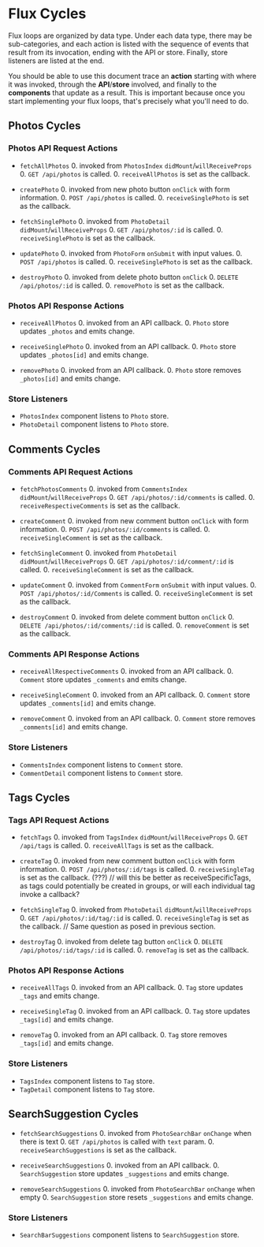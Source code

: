 # Flux Cycles

Flux loops are organized by data type. Under each data type, there may
be sub-categories, and each action is listed with the sequence of events
that result from its invocation, ending with the API or store. Finally,
store listeners are listed at the end.

You should be able to use this document trace an **action** starting
with where it was invoked, through the **API**/**store** involved, and
finally to the **components** that update as a result. This is important
because once you start implementing your flux loops, that's precisely
what you'll need to do.


## Photos Cycles

### Photos API Request Actions

* `fetchAllPhotos`
  0. invoked from `PhotosIndex` `didMount`/`willReceiveProps`
  0. `GET /api/photos` is called.
  0. `receiveAllPhotos` is set as the callback.

* `createPhoto`
  0. invoked from new photo button `onClick` with form information.
  0. `POST /api/photos` is called.
  0. `receiveSinglePhoto` is set as the callback.

* `fetchSinglePhoto`
  0. invoked from `PhotoDetail` `didMount`/`willReceiveProps`
  0. `GET /api/photos/:id` is called.
  0. `receiveSinglePhoto` is set as the callback.

* `updatePhoto`
  0. invoked from `PhotoForm` `onSubmit` with input values.
  0. `POST /api/photos` is called.
  0. `receiveSinglePhoto` is set as the callback.

* `destroyPhoto`
  0. invoked from delete photo button `onClick`
  0. `DELETE /api/photos/:id` is called.
  0. `removePhoto` is set as the callback.

### Photos API Response Actions

* `receiveAllPhotos`
  0. invoked from an API callback.
  0. `Photo` store updates `_photos` and emits change.

* `receiveSinglePhoto`
  0. invoked from an API callback.
  0. `Photo` store updates `_photos[id]` and emits change.

* `removePhoto`
  0. invoked from an API callback.
  0. `Photo` store removes `_photos[id]` and emits change.

### Store Listeners

* `PhotosIndex` component listens to `Photo` store.
* `PhotoDetail` component listens to `Photo` store.

## Comments Cycles

### Comments API Request Actions

* `fetchPhotosComments`
  0. invoked from `CommentsIndex` `didMount`/`willReceiveProps`
  0. `GET /api/photos/:id/comments` is called.
  0. `receiveRespectiveComments` is set as the callback.

* `createComment`
  0. invoked from new comment button `onClick` with form information.
  0. `POST /api/photos/:id/comments` is called.
  0. `receiveSingleComment` is set as the callback.

* `fetchSingleComment`
  0. invoked from `PhotoDetail` `didMount`/`willReceiveProps`
  0. `GET /api/photos/:id/comment/:id` is called.
  0. `receiveSingleComment` is set as the callback.

* `updateComment`
  0. invoked from `CommentForm` `onSubmit` with input values.
  0. `POST /api/photos/:id/Comments` is called.
  0. `receiveSingleComment` is set as the callback.

* `destroyComment`
  0. invoked from delete comment button `onClick`
  0. `DELETE /api/photos/:id/comments/:id` is called.
  0. `removeComment` is set as the callback.

### Comments API Response Actions

* `receiveAllRespectiveComments`
  0. invoked from an API callback.
  0. `Comment` store updates `_comments` and emits change.

* `receiveSingleComment`
  0. invoked from an API callback.
  0. `Comment` store updates `_comments[id]` and emits change.

* `removeComment`
  0. invoked from an API callback.
  0. `Comment` store removes `_comments[id]` and emits change.

### Store Listeners

* `CommentsIndex` component listens to `Comment` store.
* `CommentDetail` component listens to `Comment` store.


## Tags Cycles

### Tags API Request Actions

* `fetchTags`
  0. invoked from `TagsIndex` `didMount`/`willReceiveProps`
  0. `GET /api/tags` is called.
  0. `receiveAllTags` is set as the callback.

* `createTag`
  0. invoked from new comment button `onClick` with form information.
  0. `POST /api/photos/:id/tags` is called.
  0. `receiveSingleTag` is set as the callback.  (???)
      // will this be better as receiveSpecificTags, as
         tags could potentially be created in groups, or
         will each individual tag invoke a callback?

* `fetchSingleTag`
  0. invoked from `PhotoDetail` `didMount`/`willReceiveProps`
  0. `GET /api/photos/:id/tag/:id` is called.
  0. `receiveSingleTag` is set as the callback.
      // Same question as posed in previous section.

* `destroyTag`
  0. invoked from delete tag button `onClick`
  0. `DELETE /api/photos/:id/tags/:id` is called.
  0. `removeTag` is set as the callback.

### Photos API Response Actions

* `receiveAllTags`
  0. invoked from an API callback.
  0. `Tag` store updates `_tags` and emits change.

* `receiveSingleTag`
  0. invoked from an API callback.
  0. `Tag` store updates `_tags[id]` and emits change.

* `removeTag`
  0. invoked from an API callback.
  0. `Tag` store removes `_tags[id]` and emits change.

### Store Listeners

* `TagsIndex` component listens to `Tag` store.
* `TagDetail` component listens to `Tag` store.

## SearchSuggestion Cycles

* `fetchSearchSuggestions`
  0. invoked from `PhotoSearchBar` `onChange` when there is text
  0. `GET /api/photos` is called with `text` param.
  0. `receiveSearchSuggestions` is set as the callback.

* `receiveSearchSuggestions`
  0. invoked from an API callback.
  0. `SearchSuggestion` store updates `_suggestions` and emits change.

* `removeSearchSuggestions`
  0. invoked from `PhotoSearchBar` `onChange` when empty
  0. `SearchSuggestion` store resets `_suggestions` and emits change.

### Store Listeners

* `SearchBarSuggestions` component listens to `SearchSuggestion` store.

